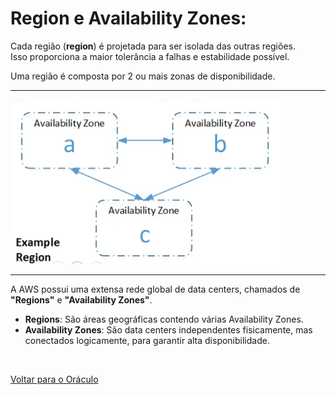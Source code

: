 
# Region e Availability Zones:

Cada região (**region**) é projetada para ser isolada das outras regiões.  
Isso proporciona a maior tolerância a falhas e estabilidade possível.

Uma região é composta por 2 ou mais zonas de disponibilidade.

---

![alt text](.img/exRegion.png)

---

A AWS possui uma extensa rede global de data centers, chamados de **"Regions"** e **"Availability Zones"**.

- **Regions**: São áreas geográficas contendo várias Availability Zones.  
- **Availability Zones**: São data centers independentes fisicamente, mas conectados logicamente, para garantir alta disponibilidade.
<br>

[Voltar para o Oráculo](../../Oracle/Oráculo.md)